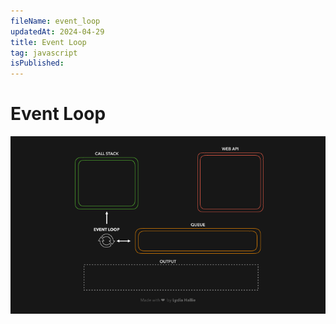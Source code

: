 ```yaml
---
fileName: event_loop
updatedAt: 2024-04-29
title: Event Loop
tag: javascript
isPublished:
---
```


# Event Loop

![img](images/event_loop.gif)
